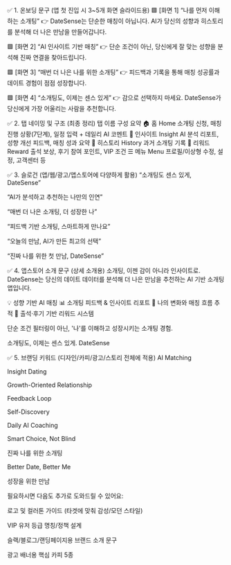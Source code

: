 ✅ 1. 온보딩 문구 (앱 첫 진입 시 3~5개 화면 슬라이드용)
🟩 [화면 1]
“나를 먼저 이해하는 소개팅”
👉 DateSense는 단순한 매칭이 아닙니다.
AI가 당신의 성향과 히스토리를 분석해
더 나은 만남을 만들어갑니다.

🟩 [화면 2]
“AI 인사이트 기반 매칭”
👉 단순 조건이 아닌,
당신에게 잘 맞는 성향을 분석해
진짜 연결을 찾아드립니다.

🟩 [화면 3]
“매번 더 나은 나를 위한 소개팅”
👉 피드백과 기록을 통해
매칭 성공률과 데이트 경험이 점점 성장합니다.

🟩 [화면 4]
“소개팅도, 이제는 센스 있게”
👉 감으로 선택하지 마세요.
DateSense가 당신에게 가장 어울리는 사람을 추천합니다.

✅ 2. 탭 네이밍 및 구조 (최종 정리)
탭	이름	구성 요약
🏠 홈	Home	소개팅 신청, 매칭 진행 상황(7단계), 일정 입력 + 데일리 AI 코멘트
🧠 인사이트	Insight	AI 분석 리포트, 성향 개선 피드백, 매칭 성과 요약
📖 히스토리	History	과거 소개팅 기록
🎁 리워드	Reward	출석 보상, 후기 참여 포인트, VIP 조건
☰ 메뉴	Menu	프로필/이상형 수정, 설정, 고객센터 등

✅ 3. 슬로건 (앱/웹/광고/앱스토어에 다양하게 활용)
“소개팅도 센스 있게, DateSense”

“AI가 분석하고 추천하는 나만의 인연”

“매번 더 나은 소개팅, 더 성장한 나”

“피드백 기반 소개팅, 스마트하게 만나요”

“오늘의 만남, AI가 만든 최고의 선택”

“진짜 나를 위한 첫 만남, DateSense”

✅ 4. 앱스토어 소개 문구 (상세 소개용)
소개팅, 이젠 감이 아니라 인사이트로.
DateSense는 당신의 데이트 데이터를 분석해
더 나은 만남을 추천하는 AI 기반 소개팅 앱입니다.

💡 성향 기반 AI 매칭
📊 소개팅 피드백 & 인사이트 리포트
🔄 나의 변화와 매칭 흐름 추적
🎁 출석·후기 기반 리워드 시스템

단순 조건 필터링이 아닌,
'나'를 이해하고 성장시키는 소개팅 경험.

소개팅도, 이제는 센스 있게. DateSense

✅ 5. 브랜딩 키워드 (디자인/카피/광고/스토리 전체에 적용)
AI Matching

Insight Dating

Growth-Oriented Relationship

Feedback Loop

Self-Discovery

Daily AI Coaching

Smart Choice, Not Blind

진짜 나를 위한 소개팅

Better Date, Better Me

성장을 위한 만남

필요하시면 다음도 추가로 도와드릴 수 있어요:

로고 및 컬러톤 가이드 (타겟에 맞춰 감성/모던 스타일)

VIP 유저 등급 명칭/정책 설계

슬랙/블로그/랜딩페이지용 브랜드 소개 문구

광고 배너용 핵심 카피 5종
